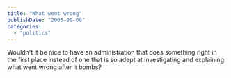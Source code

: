 ```yaml
---
title: "What went wrong"
publishDate: "2005-09-08"
categories: 
  - "politics"
---
```


Wouldn't it be nice to have an administration that does something right in the first place instead of one that is so adept at investigating and explaining what went wrong after it bombs?
